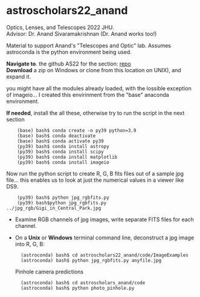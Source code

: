 # astroscholars22_anand
Optics, Lenses, and Telescopes 2022 JHU.  
Advisor: Dr. Anand Sivaramakrishnan   (Dr. Anand works too!)

Material to support Anand's "Telescopes and Optic" lab.  Assumes astroconda is the python environment being used.  

**Navigate to**. the github AS22 for the section: [repo](https://github.com/anand0xff/astroscholars22_anand)   
**Download** a zip on Windows or clone from this location on UNIX), and expand it.   

you might have all the modules already loaded, with the lossible exception of imageio... I created this envirinment from the "base" anaconda environment.  

**If needed**, install the all these, otherwise try to run the script in the next section
 
		(base) bash$ conda create -n py39 python=3.9
		(base) bash$ conda deactivate
		(base) bash$ conda activate py39
		(py39) bash$ conda install astropy
		(py39) bash$ conda install scipy
		(py39) bash$ conda install matplotlib
		(py39) bash$ conda install imageio

Now run the python script to create R, G, B fits files out of a sample jpg file...  this enables us to look at just the numerical values in a viewer like DS9.

		(py39) bash$ python jpg_rgbfits.py 
		(py39) bash$python jpg_rgbfits.py ../jpg_rgb/Gigi_in_Central_Park.jpg		
		
	

- Examine RGB channels of jpg images, write separate FITS files for each channel. 

- On a **Unix** or **Windows** terminal command line, deconstruct a jpg image into R, G, B:

		(astroconda) bash$ cd astroscholars22_anand/code/ImageExamples
		(astroconda) bash$ python jpg_rgbfits.py anyfile.jpg

	Pinhole camera predictions

		(astroconda) bash$ cd astroscholars_anand/code
		(astroconda) bash$ python photo_pinhole.py
		